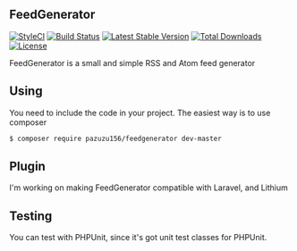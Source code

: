 ## FeedGenerator
[![StyleCI](https://styleci.io/repos/70547878/shield?branch=master)](https://styleci.io/repos/70547878)
[![Build Status](https://travis-ci.org/pazuzu156/FeedGenerator.svg?branch=master)](https://travis-ci.org/pazuzu156/FeedGenerator)
[![Latest Stable Version](https://poser.pugx.org/pazuzu156/feedgenerator/v/stable)](https://packagist.org/packages/pazuzu156/feedgenerator)
[![Total Downloads](https://poser.pugx.org/pazuzu156/feedgenerator/downloads)](https://packagist.org/packages/pazuzu156/feedgenerator)
[![License](https://poser.pugx.org/pazuzu156/feedgenerator/license)](https://packagist.org/packages/pazuzu156/feedgenerator)

FeedGenerator is a small and simple RSS and Atom feed generator

## Using
You need to include the code in your project. The easiest way is to use composer

```bash
$ composer require pazuzu156/feedgenerator dev-master
```

## Plugin
I'm working on making FeedGenerator compatible with Laravel, and Lithium

## Testing
You can test with PHPUnit, since it's got unit test classes for PHPUnit.
